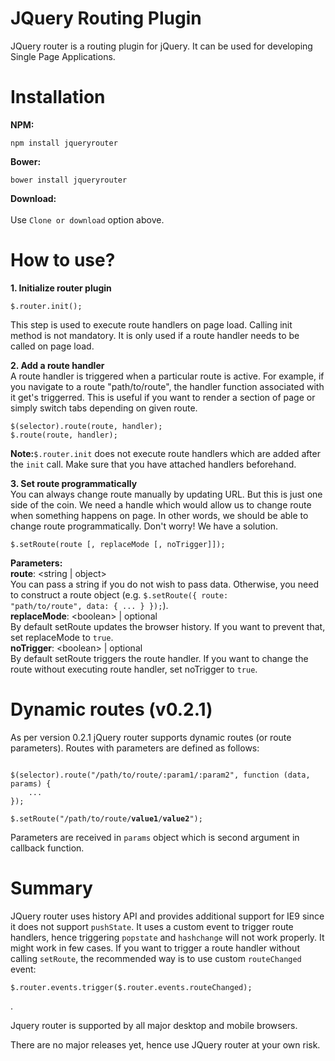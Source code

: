 # JQuery Routing Plugin
JQuery router is a routing plugin for jQuery. It can be used for developing Single Page Applications.

# Installation

<b>NPM:</b><br/>
<pre><code>npm install jqueryrouter</code></pre>

<b>Bower:</b><br/>
<pre><code>bower install jqueryrouter</code></pre>

<b>Download:</b><br/><br/>
Use <code>Clone or download</code> option above.

# How to use?
<b>1. Initialize router plugin</b><br/>
<pre><code>$.router.init();</code></pre>
This step is used to execute route handlers on page load. 
Calling init method is not mandatory. It is only used if a route handler needs to be called on page load.

<b>2. Add a route handler</b><br/>
A route handler is triggered when a particular route is active. For example, if you navigate to a route "path/to/route", the handler function associated with it get's triggerred. This is useful if you want to render a section of page or simply switch tabs depending on given route.

<pre><code>$(selector).route(route, handler);
$.route(route, handler);</code></pre>

<b>Note:</b><code>$.router.init</code> does not execute route handlers which are added after the <code>init</code> call. Make sure that you have attached handlers beforehand.

<b>3. Set route programmatically</b><br/>
You can always change route manually by updating URL. But this is just one side of the coin. We need a handle which would allow us to change route when something happens on page. In other words, we should be able to change route programmatically. Don't worry! We have a solution.

<pre><code>$.setRoute(route [, replaceMode [, noTrigger]]);</code></pre>

<b>Parameters:</b><br/>
<b>route</b>: &lt;string | object&gt;<br/>
You can pass a string if you do not wish to pass data. Otherwise, you need to construct a route object (e.g. <code>$.setRoute({ route: "path/to/route", data: { ... } });</code>).<br/>
<b>replaceMode</b>: &lt;boolean&gt; | optional<br/>
By default setRoute updates the browser history. If you want to prevent that, set replaceMode to <code>true</code>.<br/>
<b>noTrigger</b>: &lt;boolean&gt; | optional<br/>
By default setRoute triggers the route handler. If you want to change the route without executing route handler, set noTrigger to <code>true</code>.<br/>

# Dynamic routes (v0.2.1)
As per version 0.2.1 jQuery router supports dynamic routes (or route parameters). 
Routes with parameters are defined as follows:
<pre><code>
$(selector).route("/path/to/route/:param1/:param2", function (data, params) { 
    ... 
});

$.setRoute("/path/to/route/<b>value1</b>/<b>value2</b>");
</code></pre>

Parameters are received in <code>params</code> object which is second argument in callback function.

# Summary
JQuery router uses history API and provides additional support for IE9 since it does not support <code>pushState</code>. It uses a custom event to trigger route handlers, hence triggering <code>popstate</code> and <code>hashchange</code> will not work properly. It might work in few cases. If you want to trigger a route handler without calling <code>setRoute</code>, the recommended way is to use custom <code>routeChanged</code> event: 
<pre><code>$.router.events.trigger($.router.events.routeChanged);</code></pre>.
  
Jquery router is supported by all major desktop and mobile browsers.

There are no major releases yet, hence use JQuery router at your own risk.
